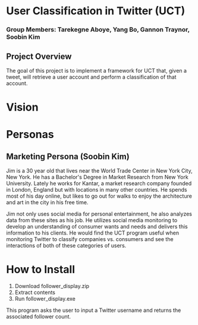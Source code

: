# User Classification in Twitter (UCT)
### Group Members: Tarekegne Aboye, Yang Bo, Gannon Traynor, Soobin Kim

## Project Overview 
The goal of this project is to implement a framework for UCT that, given a tweet, will retrieve a user account and perform a classification of that account. 

# Vision

# Personas

## Marketing Persona (Soobin Kim)
Jim is a 30 year old that lives near the World Trade Center in New York City, New York. He has a Bachelor's Degree in Market Research from New York University. Lately he works for Kantar, a market research company founded in London, England but with locations in many other countries. He spends most of his day online, but likes to go out for walks to enjoy the architecture and art in the city in his free time. 

Jim not only uses social media for personal entertainment, he also analyzes data from these sites as his job. He utilizes social media monitoring to develop an understanding of consumer wants and needs and delivers this information to his clients. He would find the UCT program useful when monitoring Twitter to classify companies vs. consumers and see the interactions of both of these categories of users. 

# How to Install
1. Download follower_display.zip
2. Extract contents
3. Run follower_display.exe

This program asks the user to input a Twitter username and returns the associated follower count. 
